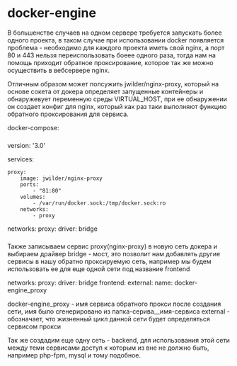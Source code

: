 # docker-engine
<p>В большенстве случаев на одном сервере требуется запускать более одного проекта, в таком случае при использовании
docker появляется проблема - необходимо для каждого проекта иметь свой nginx, а порт 80 и 443 нельзя переиспользовать
боеее одного раза, тогда нам на помощь приходит обратное проксирование, которое так же можно осуществить в вебсервере
nginx.

Отличным образом может полсужить jwilder/nginx-proxy, который на основе сокета от докера определяет запущенные контейнеры
и обнаружевует переменную среды VIRTUAL_HOST, при ее обнаружении он создает конфиг для nginx, который как раз таки выполняют
функцию обратного проксирования для сервиса.

docker-compose:

###

version: '3.0'

services:

    proxy:
        image: jwilder/nginx-proxy
        ports:
            - "81:80"
        volumes:
            - /var/run/docker.sock:/tmp/docker.sock:ro
        networks:
            - proxy



networks:
    proxy:
        driver: bridge


###

Также записываем сервис proxy(nginx-proxy) в новую сеть докера и выбираем драйвер bridge - мост, это позволит нам добавлять
другие сервисы в нашу обратно проксируемую сеть, например мы будем использовать ее для еще одной сети под название frontend


networks:
    proxy:
        driver: bridge
    frontend:
        external:
            name: docker-engine_proxy


docker-engine_proxy - имя сервиса обратного прокси после создания сети, имя было сгенерировано из папка-серива__имя-сервиса
external - обозначает, что жизненный цикл данной сети будет определяться сервисом прокси

Так же создадим еще одну сеть - backend, для использования этой сети между теми сервисами доступ к которым из вне не должно
быть, например php-fpm, mysql и тому подобное.
                                                                             
</p>
